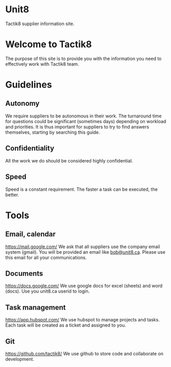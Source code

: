 # Unit8
Tactik8 supplier information site.


# Welcome to Tactik8
The purpose of this site is to provide you with the information you need to effectively work with Tactik8 team. 


# Guidelines
## Autonomy
We require suppliers to be autonomous in their work. The turnaround time for questions could be significant (sometimes days) depending on workload and priorities. It is thus important for suppliers to try to find answers themselves, starting by searching this guide.
## Confidentiality
All the work we do should be considered highly confidential. 
## Speed
Speed is a constant requirement. The faster a task can be executed, the better. 

# Tools
## Email, calendar
https://mail.google.com/
We ask that all suppliers use the company email system (gmail). You will be provided an email like bob@unit8.ca.
Please use this email for all your communications. 

## Documents
https://docs.google.com/
We use google docs for excel (sheets) and word (docs). Use you unit8.ca userid to login.

## Task management
https://app.hubspot.com/
We use hubspot to manage projects and tasks. Each task will be created as a ticket and assigned to you. 

## Git
https://github.com/tactik8/
We use github to store code and collaborate on development. 
